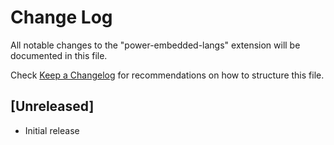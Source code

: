 # Change Log

All notable changes to the "power-embedded-langs" extension will be documented in this file.

Check [Keep a Changelog](http://keepachangelog.com/) for recommendations on how to structure this file.

## [Unreleased]

- Initial release
